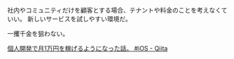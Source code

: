 社内やコミュニティだけを顧客とする場合、テナントや料金のことを考えなくていい。
新しいサービスを試しやすい環境だ。

一攫千金を狙わない。

[個人開発で月1万円を稼げるようになった話。 #iOS - Qiita](https://qiita.com/dokozon0/items/5ce14bc210e447cc32fa)
